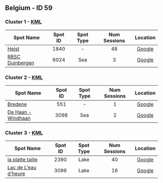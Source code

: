 ## Belgium - ID 59

### Cluster 1 - [KML](59/1.kml)

| Spot Name | Spot ID | Spot Type | Num Sessions | Location |
| --------- | :-----: | :-------: | :----------: | :------: |
| [Heist](https://www.gps-speedsurfing.com/mygps.aspx?mnu=spotsearch&val=1840.md) | 1840 | - | 48| [Google](https://www.google.com/maps/search/?api=1&query=51.34876072,3.250648022)
| [RBSC Duinbergen](https://www.gps-speedsurfing.com/mygps.aspx?mnu=spotsearch&val=6024.md) | 6024 | Sea | 3| [Google](https://www.google.com/maps/search/?api=1&query=51.34817841,3.250883252)

### Cluster 2 - [KML](59/2.kml)

| Spot Name | Spot ID | Spot Type | Num Sessions | Location |
| --------- | :-----: | :-------: | :----------: | :------: |
| [Bredene](https://www.gps-speedsurfing.com/mygps.aspx?mnu=spotsearch&val=551.md) | 551 | - | 1| [Google](https://www.google.com/maps/search/?api=1&query=51.27369658,3.005920446)
| [De Haan - Windhaan](https://www.gps-speedsurfing.com/mygps.aspx?mnu=spotsearch&val=3098.md) | 3098 | Sea | 2| [Google](https://www.google.com/maps/search/?api=1&query=51.27918549,3.012367996)

### Cluster 3 - [KML](59/3.kml)

| Spot Name | Spot ID | Spot Type | Num Sessions | Location |
| --------- | :-----: | :-------: | :----------: | :------: |
| [la platte taille](https://www.gps-speedsurfing.com/mygps.aspx?mnu=spotsearch&val=2390.md) | 2390 | Lake | 40| [Google](https://www.google.com/maps/search/?api=1&query=50.1855935,4.36190585)
| [Lac de L'eau d'heure](https://www.gps-speedsurfing.com/mygps.aspx?mnu=spotsearch&val=3096.md) | 3096 | Lake | 16| [Google](https://www.google.com/maps/search/?api=1&query=50.18520151,4.358655121)

